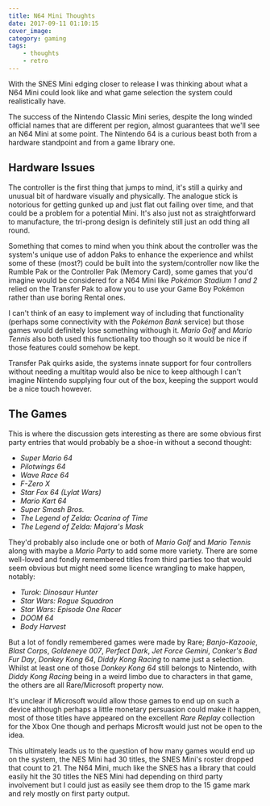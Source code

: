 ```yaml
---
title: N64 Mini Thoughts
date: 2017-09-11 01:10:15
cover_image: 
category: gaming
tags:
    - thoughts
    - retro
---
```


With the SNES Mini edging closer to release I was thinking about what a N64 Mini could look like and what game selection the system could realistically have.

<!-- more -->

The success of the Nintendo Classic Mini series, despite the long winded official names that are different per region, almost guarantees that we'll see an N64 Mini at some point. The Nintendo 64 is a curious beast both from a hardware standpoint and from a game library one.

## Hardware Issues

The controller is the first thing that jumps to mind, it's still a quirky and unusual bit of hardware visually and physically. The analogue stick is notorious for getting gunked up and just flat out failing over time, and that could be a problem for a potential Mini. It's also just not as straightforward to manufacture, the tri-prong design is definitely still just an odd thing all round.

Something that comes to mind when you think about the controller was the system's unique use of addon Paks to enhance the experience and whilst some of these (most?) could be built into the system/controller now like the Rumble Pak or the Controller Pak (Memory Card), some games that you'd imagine would be considered for a N64 Mini like *Pokémon Stadium 1 and 2* relied on the Transfer Pak to allow you to use your Game Boy Pokémon rather than use boring Rental ones.

I can't think of an easy to implement way of including that functionality (perhaps some connectivity with the *Pokémon Bank* service) but those games would definitely lose something withough it. *Mario Golf* and *Mario Tennis* also both used this functionality too though so it would be nice if those features could somehow be kept.

Transfer Pak quirks aside, the systems innate support for four controllers without needing a multitap would also be nice to keep although I can't imagine Nintendo supplying four out of the box, keeping the support would be a nice touch however.

## The Games

This is where the discussion gets interesting as there are some obvious first party entries that would probably be a shoe-in without a second thought:

* *Super Mario 64*
* *Pilotwings 64*
* *Wave Race 64*
* *F-Zero X*
* *Star Fox 64 (Lylat Wars)*
* *Mario Kart 64*
* *Super Smash Bros.*
* *The Legend of Zelda: Ocarina of Time*
* *The Legend of Zelda: Majora's Mask*

They'd probably also include one or both of *Mario Golf* and *Mario Tennis* along with maybe a *Mario Party* to add some more variety. There are some well-loved and fondly remembered titles from third parties too that would seem obvious but might need some licence wrangling to make happen, notably:

* *Turok: Dinosaur Hunter*
* *Star Wars: Rogue Squadron*
* *Star Wars: Episode One Racer*
* *DOOM 64*
* *Body Harvest*

But a lot of fondly remembered games were made by Rare; *Banjo-Kazooie*, *Blast Corps*, *Goldeneye 007*, *Perfect Dark*, *Jet Force Gemini*, *Conker's Bad Fur Day*, *Donkey Kong 64*, *Diddy Kong Racing* to name just a selection. Whilst at least one of those *Donkey Kong 64* still belongs to Nintendo, with *Diddy Kong Racing* being in a weird limbo due to characters in that game, the others are all Rare/Microsoft property now.

It's unclear if Microsoft would allow those games to end up on such a device although perhaps a little monetary persuasion could make it happen, most of those titles have appeared on the excellent *Rare Replay* collection for the Xbox One though and perhaps Microsft would just not be open to the idea.

This ultimately leads us to the question of how many games would end up on the system, the NES Mini had 30 titles, the SNES Mini's roster dropped that count to 21. The N64 Mini, much like the SNES has a library that could easily hit the 30 titles the NES Mini had depending on third party involvement but I could just as easily see them drop to the 15 game mark and rely mostly on first party output.
